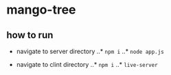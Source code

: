 # mango-tree

## how to run
* navigate to server directory
..* `npm i`
..* `node app.js`
  
* navigate to clint directory
..* `npm i`
..* `live-server`